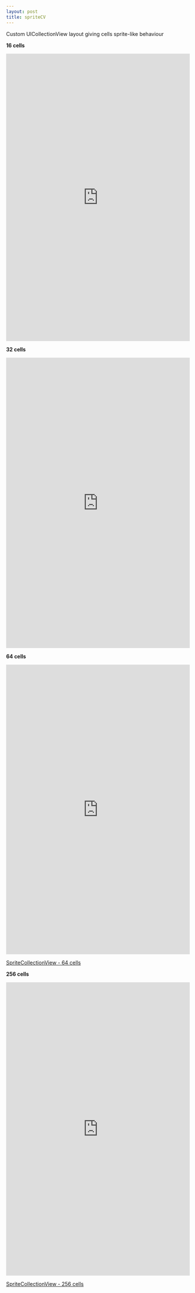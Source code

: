 ```yaml
---
layout: post
title: spriteCV
---
```


Custom UICollectionView layout giving cells sprite-like behaviour  



__16 cells__  

<iframe src="https://player.vimeo.com/video/131198125" width="500" height="780" frameborder="0" webkitallowfullscreen mozallowfullscreen allowfullscreen></iframe>  


__32 cells__   

<iframe src="https://player.vimeo.com/video/131198126" width="500" height="788" frameborder="0" webkitallowfullscreen mozallowfullscreen allowfullscreen></iframe>   

__64 cells__  

<iframe src="https://player.vimeo.com/video/131198204" width="500" height="786" frameborder="0" webkitallowfullscreen mozallowfullscreen allowfullscreen></iframe> <p><a href="https://vimeo.com/131198204">SpriteCollectionView - 64 cells</a>

__256 cells__  

<iframe src="https://player.vimeo.com/video/131198197?loop=1" width="500" height="796" frameborder="0" webkitallowfullscreen mozallowfullscreen allowfullscreen></iframe> <p><a href="https://vimeo.com/131198197">SpriteCollectionView - 256 cells</a></p>
